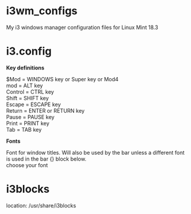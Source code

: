 # i3wm_configs
My i3 windows manager configuration files
for Linux Mint 18.3 <br />


# i3.config

**Key definitions**

$Mod = WINDOWS key or Super key or Mod4 <br />
mod = ALT key  <br />
Control = CTRL key  <br />
Shift = SHIFT key  <br />
Escape = ESCAPE key  <br />
Return = ENTER or RETURN key  <br />
Pause = PAUSE key  <br />
Print = PRINT key  <br />
Tab = TAB key  <br />

**Fonts**

Font for window titles. Will also be used by the bar unless a different font <br />
is used in the bar {} block below. <br />
choose your font <br />


# i3blocks

location: /usr/share/i3blocks
